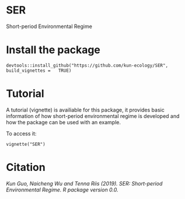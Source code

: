 # SER
Short-period Environmental Regime

# Install the package
`devtools::install_github("https://github.com/kun-ecology/SER", build_vignettes	=	TRUE)`

# Tutorial
A tutorial (vignette) is availiable for this package, it provides basic information of how short-period environmental regime is developed and how the package can be used with an example. 

To access it:

`vignette("SER")`

# Citation
_Kun Guo, Naicheng Wu and Tenna Riis (2019). SER: Short-period Environmental Regime. R package version 0.0._

